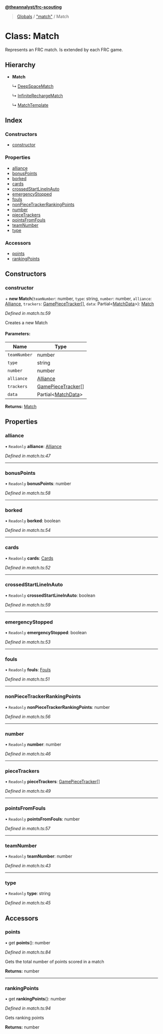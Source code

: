 **[@theannalyst/frc-scouting](../README.md)**

> [Globals](../globals.md) / ["match"](../modules/_match_.md) / Match

# Class: Match

Represents an FRC match. Is extended by each FRC game.

## Hierarchy

* **Match**

  ↳ [DeepSpaceMatch](_games_deep_space_.deepspacematch.md)

  ↳ [InfiniteRechargeMatch](_games_infinite_recharge_.infiniterechargematch.md)

  ↳ [MatchTemplate](_storage_json_.matchtemplate.md)

## Index

### Constructors

* [constructor](_match_.match.md#constructor)

### Properties

* [alliance](_match_.match.md#alliance)
* [bonusPoints](_match_.match.md#bonuspoints)
* [borked](_match_.match.md#borked)
* [cards](_match_.match.md#cards)
* [crossedStartLineInAuto](_match_.match.md#crossedstartlineinauto)
* [emergencyStopped](_match_.match.md#emergencystopped)
* [fouls](_match_.match.md#fouls)
* [nonPieceTrackerRankingPoints](_match_.match.md#nonpiecetrackerrankingpoints)
* [number](_match_.match.md#number)
* [pieceTrackers](_match_.match.md#piecetrackers)
* [pointsFromFouls](_match_.match.md#pointsfromfouls)
* [teamNumber](_match_.match.md#teamnumber)
* [type](_match_.match.md#type)

### Accessors

* [points](_match_.match.md#points)
* [rankingPoints](_match_.match.md#rankingpoints)

## Constructors

### constructor

\+ **new Match**(`teamNumber`: number, `type`: string, `number`: number, `alliance`: [Alliance](../modules/_match_.md#alliance), `trackers`: [GamePieceTracker](_match_.gamepiecetracker.md)[], `data`: Partial\<[MatchData](../interfaces/_match_.matchdata.md)>): [Match](_match_.match.md)

*Defined in match.ts:59*

Creates a new Match

#### Parameters:

Name | Type |
------ | ------ |
`teamNumber` | number |
`type` | string |
`number` | number |
`alliance` | [Alliance](../modules/_match_.md#alliance) |
`trackers` | [GamePieceTracker](_match_.gamepiecetracker.md)[] |
`data` | Partial\<[MatchData](../interfaces/_match_.matchdata.md)> |

**Returns:** [Match](_match_.match.md)

## Properties

### alliance

• `Readonly` **alliance**: [Alliance](../modules/_match_.md#alliance)

*Defined in match.ts:47*

___

### bonusPoints

• `Readonly` **bonusPoints**: number

*Defined in match.ts:58*

___

### borked

• `Readonly` **borked**: boolean

*Defined in match.ts:54*

___

### cards

• `Readonly` **cards**: [Cards](../interfaces/_match_.cards.md)

*Defined in match.ts:52*

___

### crossedStartLineInAuto

• `Readonly` **crossedStartLineInAuto**: boolean

*Defined in match.ts:59*

___

### emergencyStopped

• `Readonly` **emergencyStopped**: boolean

*Defined in match.ts:53*

___

### fouls

• `Readonly` **fouls**: [Fouls](../interfaces/_match_.fouls.md)

*Defined in match.ts:51*

___

### nonPieceTrackerRankingPoints

• `Readonly` **nonPieceTrackerRankingPoints**: number

*Defined in match.ts:56*

___

### number

• `Readonly` **number**: number

*Defined in match.ts:46*

___

### pieceTrackers

• `Readonly` **pieceTrackers**: [GamePieceTracker](_match_.gamepiecetracker.md)[]

*Defined in match.ts:49*

___

### pointsFromFouls

• `Readonly` **pointsFromFouls**: number

*Defined in match.ts:57*

___

### teamNumber

• `Readonly` **teamNumber**: number

*Defined in match.ts:43*

___

### type

• `Readonly` **type**: string

*Defined in match.ts:45*

## Accessors

### points

• get **points**(): number

*Defined in match.ts:84*

Gets the total number of points scored in a match

**Returns:** number

___

### rankingPoints

• get **rankingPoints**(): number

*Defined in match.ts:94*

Gets ranking points

**Returns:** number
